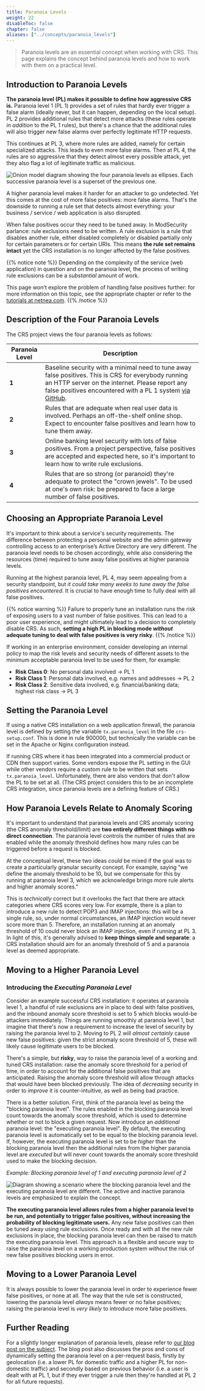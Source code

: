 ```yaml
---
title: Paranoia Levels
weight: 22
disableToc: false
chapter: false
aliases: ["../concepts/paranoia_levels"]
---
```


> Paranoia levels are an essential concept when working with CRS. This page explains the concept behind paranoia levels and how to work with them on a practical level.

## Introduction to Paranoia Levels

**The paranoia level (PL) makes it possible to define how aggressive CRS is.** Paranoia level 1 (PL 1) provides a set of rules that hardly ever trigger a false alarm (ideally never, but it can happen, depending on the local setup). PL 2 provides additional rules that detect more attacks (these rules operate *in addition* to the PL 1 rules), but there's a chance that the additional rules will also trigger new false alarms over perfectly legitimate HTTP requests.

This continues at PL 3, where more rules are added, namely for certain specialized attacks. This leads to even more false alarms. Then at PL 4, the rules are so aggressive that they detect almost every possible attack, yet they also flag a lot of legitimate traffic as malicious.

![Onion model diagram showing the four paranoia levels as ellipses. Each successive paranoia level is a superset of the previous one.](https://coreruleset.org/docs/images/pl_onion_no_fonts.svg?width=25em)

A higher paranoia level makes it harder for an attacker to go undetected. Yet this comes at the cost of more false positives: more false alarms. That's the downside to running a rule set that detects almost everything: your business / service / web application is also disrupted.

When false positives occur they need to be tuned away. In ModSecurity parlance: rule exclusions need to be written. A rule exclusion is a rule that disables another rule, either disabled completely or disabled partially only for certain parameters or for certain URIs. This means **the rule set remains intact** yet the CRS installation is no longer affected by the false positives.

{{% notice note %}}
Depending on the complexity of the service (web application) in question and on the paranoia level, the process of writing rule exclusions can be a *substantial* amount of work.

This page won't explore the problem of handling false positives further: for more information on this topic, see the appropriate chapter or refer to the [tutorials at netnea.com](https://www.netnea.com/cms/apache-tutorials/).
{{% /notice %}}

## Description of the Four Paranoia Levels

The CRS project views the four paranoia levels as follows:

| Paranoia Level | Description |
| -------------- | ----------- |
| **1** | Baseline security with a minimal need to tune away false positives. This is CRS for everybody running an HTTP server on the internet. Please report any false positives encountered with a PL 1 system [via GitHub](https://github.com/coreruleset/coreruleset/issues/new/choose). |
| **2** | Rules that are adequate when real user data is involved. Perhaps an off-the-shelf online shop. Expect to encounter false positives and learn how to tune them away. |
| **3** | Online banking level security with lots of false positives. From a project perspective, false positives are accepted and expected here, so it's important to learn how to write rule exclusions. |
| **4** | Rules that are so strong (or paranoid) they're adequate to protect the "crown jewels". To be used at one's own risk: be prepared to face a large number of false positives. |

## Choosing an Appropriate Paranoia Level

It's important to think about a service's security requirements. The difference between protecting a personal website and the admin gateway controlling access to an enterprise’s Active Directory are very different. The paranoia level needs to be chosen accordingly, while also considering the resources (time) required to tune away false positives at higher paranoia levels.

Running at  the highest paranoia level, PL 4, may seem appealing from a security standpoint, but *it could take many weeks to tune away the false positives encountered*. It is crucial to have enough time to fully deal with all false positives.

{{% notice warning %}}
Failure to properly tune an installation runs the risk of exposing users to a vast number of false positives. This can lead to a poor user experience, and might ultimately lead to a decision to completely disable CRS. As such, **setting a high PL in blocking mode *without* adequate tuning to deal with false positives is very risky**.
{{% /notice %}}

If working in an enterprise environment, consider developing an internal policy to map the risk levels and security needs of different assets to the minimum acceptable paranoia level to be used for them, for example:

* **Risk Class 0**: No personal data involved → PL 1
* **Risk Class 1**: Personal data involved, e.g. names and addresses → PL 2
* **Risk Class 2**: Sensitive data involved, e.g. financial/banking data; highest risk class → PL 3

## Setting the Paranoia Level

If using a native CRS installation on a web application firewall, the paranoia level is defined by setting the variable `tx.paranoia_level` in the file `crs-setup.conf`. This is done in rule 900000, but technically the variable can be set in the Apache or Nginx configuration instead.

If running CRS where it has been integrated into a commercial product or CDN then support varies. Some vendors expose the PL setting in the GUI while other vendors require a custom rule to be written that sets `tx.paranoia_level`. Unfortunately, there are also vendors that don't allow the PL to be set at all. (The CRS project considers this to be an incomplete CRS integration, since paranoia levels are a defining feature of CRS.)

## How Paranoia Levels Relate to Anomaly Scoring

It's important to understand that paranoia levels and CRS anomaly scoring (the CRS anomaly threshold/limit) are **two entirely different things with no direct connection**. The paranoia level controls the number of rules that are enabled while the anomaly threshold defines how many rules can be triggered before a request is blocked.

At the conceptual level, these two ideas *could* be mixed if the goal was to create a particularly granular security concept. For example, saying "we define the anomaly threshold to be 10, but we compensate for this by running at paranoia level 3, which we acknowledge brings more rule alerts and higher anomaly scores."

This is *technically* correct but it overlooks the fact that there are attack categories where CRS scores very low. For example, there is a plan to introduce a new rule to detect POP3 and IMAP injections: this will be a single rule, so, under normal circumstances, an IMAP injection would never score more than 5. Therefore, an installation running at an anomaly threshold of 10 could never block an IMAP injection, even if running at PL 3. In light of this, it's generally advised to **keep things simple and separate**: a CRS installation should aim for an anomaly threshold of 5 and a paranoia level as deemed appropriate.

## Moving to a Higher Paranoia Level

### Introducing the *Executing Paranoia Level*

Consider an example successful CRS installation: it operates at paranoia level 1, a handful of rule exclusions are in place to deal with false positives, and the inbound anomaly score threshold is set to 5 which blocks would-be attackers immediately. Things are running smoothly at paranoia level 1, but imagine that there's now a requirement to increase the level of security by raising the paranoia level to 2. Moving to PL 2 will *almost certainly* cause new false positives: given the strict anomaly score threshold of 5, these will likely cause legitimate users to be blocked.

There's a simple, but **risky**, way to raise the paranoia level of a working and tuned CRS installation: raise the anomaly score threshold for a period of time, in order to account for the additional false positives that are anticipated. Raising the anomaly score threshold will allow through attacks that would have been blocked previously. The idea of *decreasing* security in order to *improve* it is counter-intuitive, as well as being bad practice.

There is a better solution. First, think of the paranoia level as being the "blocking paranoia level". The rules enabled in the blocking paranoia level count towards the anomaly score threshold, which is used to determine whether or not to block a given request. Now introduce an *additional* paranoia level: the "executing paranoia level". By default, the executing paranoia level is automatically set to be equal to the blocking paranoia level. If, however, the executing paranoia level is set to be *higher* than the blocking paranoia level then the additional rules from the higher paranoia level are *executed* but will never count towards the anomaly score threshold used to make the blocking decision.

*Example: Blocking paranoia level of 1 and executing paranoia level of 2*

![Diagram showing a scenario where the blocking paranoia level and the executing paranoia level are different. The active and inactive paranoia levels are emphasized to explain the concept.](https://coreruleset.org/images/2021/10/executing-paranoia-level-1.png?width=25em)

**The executing paranoia level allows rules from a higher paranoia level to be run, and potentially to trigger false positives, without increasing the probability of blocking legitimate users.** Any new false positives can then be tuned away using rule exclusions. Once ready and with all the new rule exclusions in place, the blocking paranoia level can then be raised to match the executing paranoia level. This approach is a flexible and secure way to raise the paranoia level on a working production system *without* the risk of new false positives blocking users in error.

## Moving to a Lower Paranoia Level

It is always possible to lower the paranoia level in order to experience fewer false positives, or none at all. The way that the rule set is constructed, lowering the paranoia level *always* means fewer or no false positives; raising the paranoia level is *very likely* to introduce more false positives.

## Further Reading

For a slightly longer explanation of paranoia levels, please refer to [our blog post on the subject](https://coreruleset.org/20211028/working-with-paranoia-levels/). The blog post also discusses the pros and cons of dynamically setting the paranoia level on a per-request basis, firstly by geolocation (i.e. a lower PL for domestic traffic and a higher PL for non-domestic traffic) and secondly based on previous behavior (i.e. a user is dealt with at PL 1, but if they ever trigger a rule then they're handled at PL 2 for all future requests).
